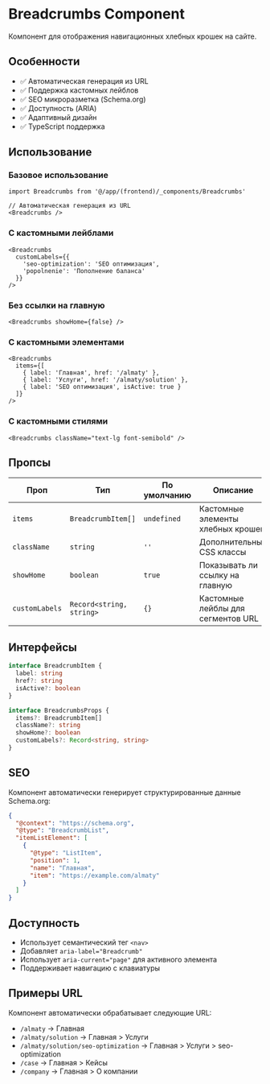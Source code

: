 # Breadcrumbs Component

Компонент для отображения навигационных хлебных крошек на сайте.

## Особенности

- ✅ Автоматическая генерация из URL
- ✅ Поддержка кастомных лейблов
- ✅ SEO микроразметка (Schema.org)
- ✅ Доступность (ARIA)
- ✅ Адаптивный дизайн
- ✅ TypeScript поддержка

## Использование

### Базовое использование

```tsx
import Breadcrumbs from '@/app/(frontend)/_components/Breadcrumbs'

// Автоматическая генерация из URL
<Breadcrumbs />
```

### С кастомными лейблами

```tsx
<Breadcrumbs 
  customLabels={{
    'seo-optimization': 'SEO оптимизация',
    'popolnenie': 'Пополнение баланса'
  }}
/>
```

### Без ссылки на главную

```tsx
<Breadcrumbs showHome={false} />
```

### С кастомными элементами

```tsx
<Breadcrumbs 
  items={[
    { label: 'Главная', href: '/almaty' },
    { label: 'Услуги', href: '/almaty/solution' },
    { label: 'SEO оптимизация', isActive: true }
  ]}
/>
```

### С кастомными стилями

```tsx
<Breadcrumbs className="text-lg font-semibold" />
```

## Пропсы

| Проп | Тип | По умолчанию | Описание |
|------|-----|--------------|----------|
| `items` | `BreadcrumbItem[]` | `undefined` | Кастомные элементы хлебных крошек |
| `className` | `string` | `''` | Дополнительные CSS классы |
| `showHome` | `boolean` | `true` | Показывать ли ссылку на главную |
| `customLabels` | `Record<string, string>` | `{}` | Кастомные лейблы для сегментов URL |

## Интерфейсы

```typescript
interface BreadcrumbItem {
  label: string
  href?: string
  isActive?: boolean
}

interface BreadcrumbsProps {
  items?: BreadcrumbItem[]
  className?: string
  showHome?: boolean
  customLabels?: Record<string, string>
}
```

## SEO

Компонент автоматически генерирует структурированные данные Schema.org:

```json
{
  "@context": "https://schema.org",
  "@type": "BreadcrumbList",
  "itemListElement": [
    {
      "@type": "ListItem",
      "position": 1,
      "name": "Главная",
      "item": "https://example.com/almaty"
    }
  ]
}
```

## Доступность

- Использует семантический тег `<nav>`
- Добавляет `aria-label="Breadcrumb"`
- Использует `aria-current="page"` для активного элемента
- Поддерживает навигацию с клавиатуры

## Примеры URL

Компонент автоматически обрабатывает следующие URL:

- `/almaty` → Главная
- `/almaty/solution` → Главная > Услуги
- `/almaty/solution/seo-optimization` → Главная > Услуги > seo-optimization
- `/case` → Главная > Кейсы
- `/company` → Главная > О компании 